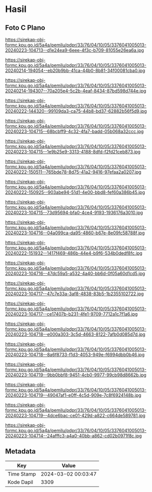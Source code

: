 # Hasil

## Foto C Plano

https://sirekap-obj-formc.kpu.go.id/5a4a/pemilu/pdpr/33/76/04/10/05/3376041005013-20240223-104713--d1e24ea9-6eee-4f3c-b709-81055e26ea6a.jpg

https://sirekap-obj-formc.kpu.go.id/5a4a/pemilu/pdpr/33/76/04/10/05/3376041005013-20240214-194054--eb20b9bb-41ca-44b0-8b81-34f00081cba0.jpg

https://sirekap-obj-formc.kpu.go.id/5a4a/pemilu/pdpr/33/76/04/10/05/3376041005013-20240214-194307--70a205e4-5c2b-4eaf-8434-87bd598d744e.jpg

https://sirekap-obj-formc.kpu.go.id/5a4a/pemilu/pdpr/33/76/04/10/05/3376041005013-20240222-144320--99109da3-ca75-44b8-bd37-62882b56f5d9.jpg

https://sirekap-obj-formc.kpu.go.id/5a4a/pemilu/pdpr/33/76/04/10/05/3376041005013-20240223-104715--68bcbff9-4c32-4fa7-badd-05b068a32ccc.jpg

https://sirekap-obj-formc.kpu.go.id/5a4a/pemilu/pdpr/33/76/04/10/05/3376041005013-20240223-104715--1e9b25e9-3313-4188-8dfd-f2fd21ceb873.jpg

https://sirekap-obj-formc.kpu.go.id/5a4a/pemilu/pdpr/33/76/04/10/05/3376041005013-20240222-150511--765bde78-8d75-41a2-9416-97efaa2a0207.jpg

https://sirekap-obj-formc.kpu.go.id/5a4a/pemilu/pdpr/33/76/04/10/05/3376041005013-20240222-150925--903abe94-51d1-4e00-bbd8-fef60a386b45.jpg

https://sirekap-obj-formc.kpu.go.id/5a4a/pemilu/pdpr/33/76/04/10/05/3376041005013-20240223-104715--73d95694-bfa0-4ce4-9193-1936176a3010.jpg

https://sirekap-obj-formc.kpu.go.id/5a4a/pemilu/pdpr/33/76/04/10/05/3376041005013-20240223-104716--04a099ca-da95-4860-b67e-8e09fc58788f.jpg

https://sirekap-obj-formc.kpu.go.id/5a4a/pemilu/pdpr/33/76/04/10/05/3376041005013-20240222-151932--1417f469-486b-44e4-b9f6-534b0dedf8fc.jpg

https://sirekap-obj-formc.kpu.go.id/5a4a/pemilu/pdpr/33/76/04/10/05/3376041005013-20240223-104716--47dc59a5-a532-4a40-bb6d-0f05a60d1cd5.jpg

https://sirekap-obj-formc.kpu.go.id/5a4a/pemilu/pdpr/33/76/04/10/05/3376041005013-20240223-104717--47c7e33a-3af8-4838-83b5-1b2355102722.jpg

https://sirekap-obj-formc.kpu.go.id/5a4a/pemilu/pdpr/33/76/04/10/05/3376041005013-20240223-104717--ce17407b-b231-4fe1-9709-7712a1c7f1a6.jpg

https://sirekap-obj-formc.kpu.go.id/5a4a/pemilu/pdpr/33/76/04/10/05/3376041005013-20240223-104718--e000a303-3c5d-4663-8122-7afb0d085d7d.jpg

https://sirekap-obj-formc.kpu.go.id/5a4a/pemilu/pdpr/33/76/04/10/05/3376041005013-20240223-104718--8a6f8733-f1d3-4053-949e-f6994dbb0b46.jpg

https://sirekap-obj-formc.kpu.go.id/5a4a/pemilu/pdpr/33/76/04/10/05/3376041005013-20240223-104719--9bb0bbf8-9451-4cb0-9977-99cb98d8662b.jpg

https://sirekap-obj-formc.kpu.go.id/5a4a/pemilu/pdpr/33/76/04/10/05/3376041005013-20240223-104719--49047af1-e0ff-4c5d-909e-7c8f6924148b.jpg

https://sirekap-obj-formc.kpu.go.id/5a4a/pemilu/pdpr/33/76/04/10/05/3376041005013-20240223-104719--4dce6bac-ce01-429d-a822-c664de589781.jpg

https://sirekap-obj-formc.kpu.go.id/5a4a/pemilu/pdpr/33/76/04/10/05/3376041005013-20240223-104714--24afffc3-a4a0-40bb-a862-cd02b0971f8c.jpg


## Metadata

| Key        | Value               |
| ---------- | ------------------- |
| Time Stamp | 2024-03-02 00:03:47 |
| Kode Dapil | 3309                |



